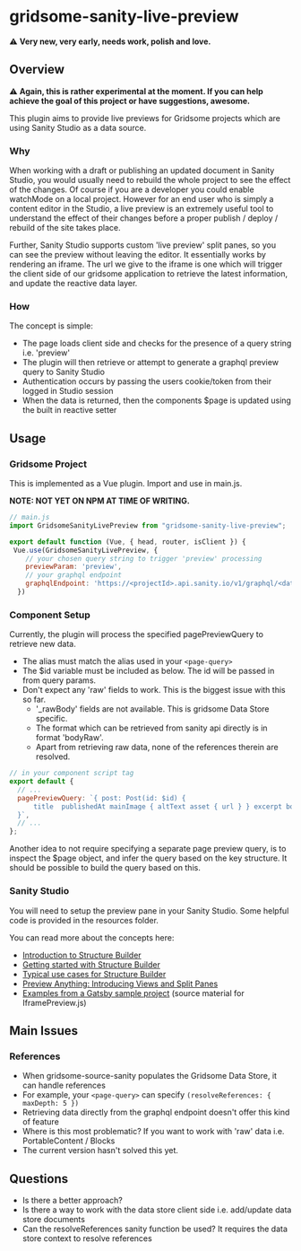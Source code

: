 # gridsome-sanity-live-preview

:warning: **Very new, very early, needs work, polish and love.**

## Overview

:warning: **Again, this is rather experimental at the moment. If you can help achieve the goal of this project or have suggestions, awesome.**

This plugin aims to provide live previews for Gridsome projects which are using Sanity Studio as a data source.

### Why

When working with a draft or publishing an updated document in Sanity Studio, you would usually need to rebuild the whole project to see the effect of the changes. Of course if you are a developer you could enable watchMode on a local project. However for an end user who is simply a content editor in the Studio, a live preview is an extremely useful tool to understand the effect of their changes before a proper publish / deploy / rebuild of the site takes place.

Further, Sanity Studio supports custom 'live preview' split panes, so you can see the preview without leaving the editor. It essentially works by rendering an iframe. The url we give to the iframe is one which will trigger the client side of our gridsome application to retrieve the latest information, and update the reactive data layer.

### How

The concept is simple:

- The page loads client side and checks for the presence of a query string i.e. 'preview'
- The plugin will then retrieve or attempt to generate a graphql preview query to Sanity Studio
- Authentication occurs by passing the users cookie/token from their logged in Studio session
- When the data is returned, then the components $page is updated using the built in reactive setter

## Usage

### Gridsome Project

This is implemented as a Vue plugin. Import and use in main.js.

**NOTE: NOT YET ON NPM AT TIME OF WRITING.**

```javascript
// main.js
import GridsomeSanityLivePreview from "gridsome-sanity-live-preview";

export default function (Vue, { head, router, isClient }) {
 Vue.use(GridsomeSanityLivePreview, {
    // your chosen query string to trigger 'preview' processing
    previewParam: 'preview',
    // your graphql endpoint
    graphqlEndpoint: 'https://<projectId>.api.sanity.io/v1/graphql/<dataset>/default',
  })

```

### Component Setup

Currently, the plugin will process the specified pagePreviewQuery to retrieve new data.

- The alias must match the alias used in your `<page-query>`
- The $id variable must be included as below. The id will be passed in from query params.
- Don't expect any 'raw' fields to work. This is the biggest issue with this so far.
  - '\_rawBody' fields are not available. This is gridsome Data Store specific.
  - The format which can be retrieved from sanity api directly is in format 'bodyRaw'.
  - Apart from retrieving raw data, none of the references therein are resolved.

```javascript
// in your component script tag
export default {
  // ...
  pagePreviewQuery: `{ post: Post(id: $id) {
      title  publishedAt mainImage { altText asset { url } } excerpt bodyRaw }
  }`,
  // ...
};
```

Another idea to not require specifying a separate page preview query, is to inspect the $page object, and infer the query based on the key structure. It should be possible to build the query based on this.

### Sanity Studio

You will need to setup the preview pane in your Sanity Studio. Some helpful code is provided in the resources folder.

You can read more about the concepts here:

- [Introduction to Structure Builder](https://www.sanity.io/docs/structure-builder-introduction)
- [Getting started with Structure Builder](https://www.sanity.io/guides/getting-started-with-structure-builder)
- [Typical use cases for Structure Builder](https://www.sanity.io/docs/structure-builder-typical-use-cases)
- [Preview Anything: Introducing Views and Split Panes](https://www.sanity.io/blog/evolve-authoring-experiences-with-views-and-split-panes)
- [Examples from a Gatsby sample project](https://github.com/sanity-io/gatsby-portfolio-preview-poc/blob/master/studio/README.md) (source material for IframePreview.js)

## Main Issues

### References

- When gridsome-source-sanity populates the Gridsome Data Store, it can handle references
- For example, your `<page-query>` can specify `(resolveReferences: { maxDepth: 5 })`
- Retrieving data directly from the graphql endpoint doesn't offer this kind of feature
- Where is this most problematic? If you want to work with 'raw' data i.e. PortableContent / Blocks
- The current version hasn't solved this yet.

## Questions

- Is there a better approach?
- Is there a way to work with the data store client side i.e. add/update data store documents
- Can the resolveReferences sanity function be used? It requires the data store context to resolve references

```

```
